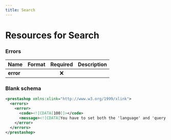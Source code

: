 ```yaml
---
title: Search
---
```


# Resources for Search

### Errors

|   Name    | Format | Required | Description |
| :-------- | :----- | :------: | :---------- |
| **error** |        | ❌        |             |


### Blank schema

```xml
<prestashop xmlns:xlink="http://www.w3.org/1999/xlink">
  <errors>
    <error>
      <code><![CDATA[100]]></code>
      <message><![CDATA[You have to set both the 'language' and 'query' parameters to get a result]]></message>
    </error>
  </errors>
</prestashop>
```

